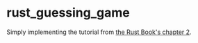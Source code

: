 # rust_guessing_game
Simply implementing the tutorial from [the Rust Book's chapter 2](https://doc.rust-lang.org/book/ch02-00-guessing-game-tutorial.html).
